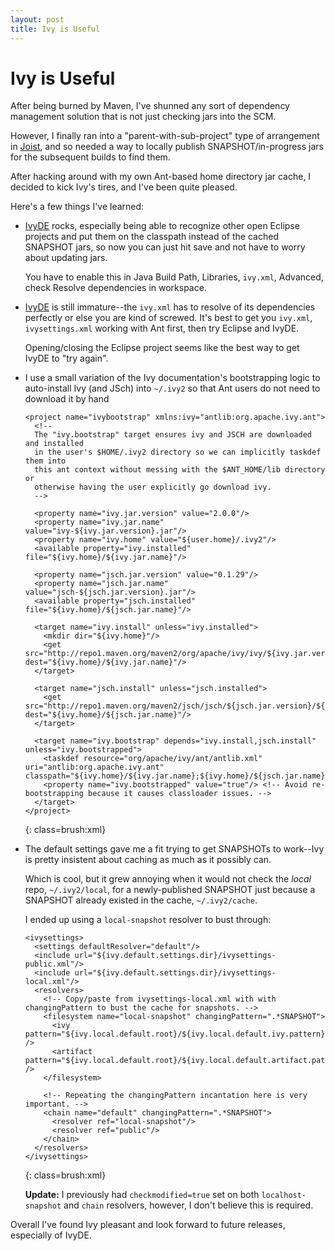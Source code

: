 ```yaml
---
layout: post
title: Ivy is Useful
---
```


Ivy is Useful
=============

After being burned by Maven, I've shunned any sort of dependency management solution that is not just checking jars into the SCM.

However, I finally ran into a "parent-with-sub-project" type of arrangement in [Joist](http://joist.ws), and so needed a way to locally publish SNAPSHOT/in-progress jars for the subsequent builds to find them.

After hacking around with my own Ant-based home directory jar cache, I decided to kick Ivy's tires, and I've been quite pleased.

Here's a few things I've learned:

* [IvyDE](http://ant.apache.org/ivy/ivyde/) rocks, especially being able to recognize other open Eclipse projects and put them on the classpath instead of the cached SNAPSHOT jars, so now you can just hit save and not have to worry about updating jars.

  You have to enable this in Java Build Path, Libraries, `ivy.xml`, Advanced, check Resolve dependencies in workspace.

* [IvyDE](http://ant.apache.org/ivy/ivyde/) is still immature--the `ivy.xml` has to resolve of its dependencies perfectly or else you are kind of screwed. It's best to get you `ivy.xml`, `ivysettings.xml` working with Ant first, then try Eclipse and IvyDE.

  Opening/closing the Eclipse project seems like the best way to get IvyDE to "try again".

* I use a small variation of the Ivy documentation's bootstrapping logic to auto-install Ivy (and JSch) into `~/.ivy2` so that Ant users do not need to download it by hand

      <project name="ivybootstrap" xmlns:ivy="antlib:org.apache.ivy.ant">
        <!--
        The "ivy.bootstrap" target ensures ivy and JSCH are downloaded and installed
        in the user's $HOME/.ivy2 directory so we can implicitly taskdef them into
        this ant context without messing with the $ANT_HOME/lib directory or
        otherwise having the user explicitly go download ivy.
        -->

        <property name="ivy.jar.version" value="2.0.0"/>
        <property name="ivy.jar.name" value="ivy-${ivy.jar.version}.jar"/>
        <property name="ivy.home" value="${user.home}/.ivy2"/>
        <available property="ivy.installed" file="${ivy.home}/${ivy.jar.name}"/>

        <property name="jsch.jar.version" value="0.1.29"/>
        <property name="jsch.jar.name" value="jsch-${jsch.jar.version}.jar"/>
        <available property="jsch.installed" file="${ivy.home}/${jsch.jar.name}"/>

        <target name="ivy.install" unless="ivy.installed">
          <mkdir dir="${ivy.home}"/>
          <get src="http://repo1.maven.org/maven2/org/apache/ivy/ivy/${ivy.jar.version}/${ivy.jar.name}" dest="${ivy.home}/${ivy.jar.name}"/>
        </target>

        <target name="jsch.install" unless="jsch.installed">
          <get src="http://repo1.maven.org/maven2/jsch/jsch/${jsch.jar.version}/${jsch.jar.name}" dest="${ivy.home}/${jsch.jar.name}"/>
        </target>

        <target name="ivy.bootstrap" depends="ivy.install,jsch.install" unless="ivy.bootstrapped">
          <taskdef resource="org/apache/ivy/ant/antlib.xml" uri="antlib:org.apache.ivy.ant" classpath="${ivy.home}/${ivy.jar.name};${ivy.home}/${jsch.jar.name}"/>
          <property name="ivy.bootstrapped" value="true"/> <!-- Avoid re-bootstrapping because it causes classloader issues. -->
        </target>
      </project>
  {: class=brush:xml}

* The default settings gave me a fit trying to get SNAPSHOTs to work--Ivy is pretty insistent about caching as much as it possibly can.

  Which is cool, but it grew annoying when it would not check the *local* repo, `~/.ivy2/local`, for a newly-published SNAPSHOT just because a SNAPSHOT already existed in the cache, `~/.ivy2/cache`.

  I ended up using a `local-snapshot` resolver to bust through: 

      <ivysettings>
        <settings defaultResolver="default"/>
        <include url="${ivy.default.settings.dir}/ivysettings-public.xml"/>
        <include url="${ivy.default.settings.dir}/ivysettings-local.xml"/>
        <resolvers>
          <!-- Copy/paste from ivysettings-local.xml with with changingPattern to bust the cache for snapshots. -->
          <filesystem name="local-snapshot" changingPattern=".*SNAPSHOT">
            <ivy pattern="${ivy.local.default.root}/${ivy.local.default.ivy.pattern}" />
            <artifact pattern="${ivy.local.default.root}/${ivy.local.default.artifact.pattern}" />
          </filesystem>

          <!-- Repeating the changingPattern incantation here is very important. -->
          <chain name="default" changingPattern=".*SNAPSHOT">
            <resolver ref="local-snapshot"/>
            <resolver ref="public"/>
          </chain>
        </resolvers>
      </ivysettings>
  {: class=brush:xml}

  **Update:** I previously had `checkmodified=true` set on both `localhost-snapshot` and `chain` resolvers, however, I don't believe this is required.

Overall I've found Ivy pleasant and look forward to future releases, especially of IvyDE.

